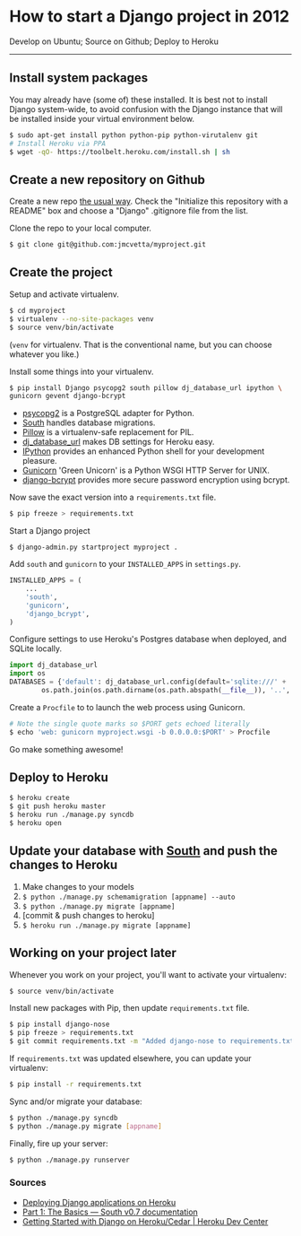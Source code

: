 # How to start a Django project in 2012
Develop on Ubuntu; Source on Github; Deploy to Heroku

-----

## Install system packages

You may already have (some of) these installed.  It is best not to install Django system-wide, to avoid confusion with the Django instance that will be installed inside your virtual environment below.

``` bash
$ sudo apt-get install python python-pip python-virutalenv git
# Install Heroku via PPA
$ wget -qO- https://toolbelt.heroku.com/install.sh | sh
```

## Create a new repository on Github

Create a new repo [the usual way](https://help.github.com/articles/creating-a-new-repository).  Check the "Initialize this repository with a README" box and choose a "Django" .gitignore file from the list.

Clone the repo to your local computer.

``` bash
$ git clone git@github.com:jmcvetta/myproject.git
```

## Create the project 

Setup and activate virtualenv.

``` bash
$ cd myproject
$ virtualenv --no-site-packages venv
$ source venv/bin/activate
```

(`venv` for virtualenv. That is the conventional name, but you can choose whatever you like.)

Install some things into your virtualenv.

``` bash
$ pip install Django psycopg2 south pillow dj_database_url ipython \
gunicorn gevent django-bcrypt
```
* [psycopg2](https://initd.org/psycopg/) is a PostgreSQL adapter for Python.
* [South][south] handles database migrations.
* [Pillow](https://pypi.python.org/pypi/Pillow) is a virtualenv-safe
  replacement for PIL.
* [dj_database_url](https://github.com/kennethreitz/dj-database-url) makes DB
  settings for Heroku easy.
* [IPython](https://ipython.org) provides an enhanced Python shell for your
  development pleasure.
* [Gunicorn](https://gunicorn.org) 'Green Unicorn' is a Python WSGI HTTP Server
  for UNIX.
* [django-bcrypt](https://github.com/dwaiter/django-bcrypt) provides more
  secure password encryption using bcrypt.


Now save the exact version into a `requirements.txt` file.

``` bash
$ pip freeze > requirements.txt
```

Start a Django project

```
$ django-admin.py startproject myproject .
```


Add `south` and `gunicorn` to your `INSTALLED_APPS` in `settings.py`.

``` python
INSTALLED_APPS = (
    ...
    'south',
    'gunicorn',
    'django_bcrypt',
)
```

Configure settings to use Heroku's Postgres database when deployed, and SQLite locally.

``` python
import dj_database_url
import os
DATABASES = {'default': dj_database_url.config(default='sqlite:///' +
        os.path.join(os.path.dirname(os.path.abspath(__file__)), '..', 'db.sqlite') )}
```

Create a `Procfile` to to launch the web process using Gunicorn.

``` bash
# Note the single quote marks so $PORT gets echoed literally
$ echo 'web: gunicorn myproject.wsgi -b 0.0.0.0:$PORT' > Procfile
```

Go make something awesome!

## Deploy to Heroku

``` bash
$ heroku create
$ git push heroku master
$ heroku run ./manage.py syncdb
$ heroku open
```

## Update your database with [South][south] and push the changes to Heroku

1. Make changes to your models
2. `$ python ./manage.py schemamigration [appname] --auto`
3. `$ python ./manage.py migrate [appname]`
4. [commit & push changes to heroku]
5. `$ heroku run ./manage.py migrate [appname]`

## Working on your project later

Whenever you work on your project, you'll want to activate your virtualenv:

``` bash
$ source venv/bin/activate
```

Install new packages with Pip, then update `requirements.txt` file.

``` bash
$ pip install django-nose
$ pip freeze > requirements.txt
$ git commit requirements.txt -m "Added django-nose to requirements.txt"
```

If `requirements.txt` was updated elsewhere, you can update your virtualenv:

``` bash
$ pip install -r requirements.txt
```

Sync and/or migrate your database:

``` bash
$ python ./manage.py syncdb
$ python ./manage.py migrate [appname]
```

Finally, fire up your server:

``` bash
$ python ./manage.py runserver
```

### Sources

- [Deploying Django applications on
  Heroku](http://offbytwo.com/2012/01/18/deploying-django-to-heroku.html)
- [Part 1: The Basics &mdash; South v0.7
  documentation](http://south.aeracode.org/docs/tutorial/part1.html)
- [Getting Started with Django on Heroku/Cedar | Heroku Dev
  Center](https://devcenter.heroku.com/articles/django)

[south]: http://south.aeracode.org/
